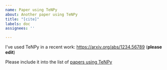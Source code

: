 ```yaml
---
name: Paper using TeNPy
about: Another paper using TeNPy
title: "[cite]"
labels: doc
assignees: ''

---
```


I've used TeNPy in a recent work:  https://arxiv.org/abs/1234.56789  (**please edit**)

Please include it into the list of [papers using TeNPy](https://tenpy.readthedocs.io/en/latest/papers_using_tenpy.html)

